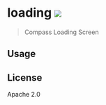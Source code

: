 # loading [![][travis_img]][travis_url]

> Compass Loading Screen

## Usage

## License

Apache 2.0

[travis_img]: https://travis-ci.org/mongodb-js/compass-loading.svg?branch=master
[travis_url]: https://travis-ci.org/mongodb-js/compass-loading
[enzyme]: http://airbnb.io/enzyme/
[enzyme-chai]: https://github.com/producthunt/chai-enzyme
[jsdom]: https://github.com/tmpvar/jsdom
